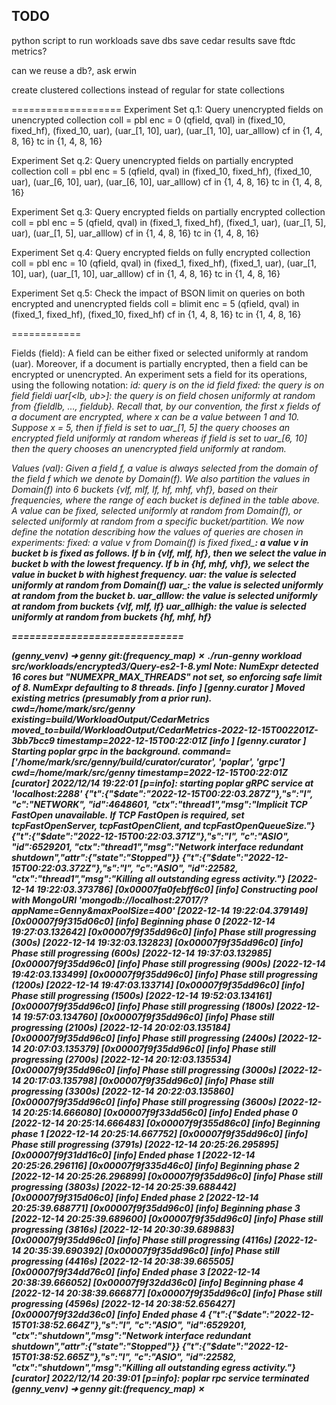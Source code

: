 TODO
----

python script to run workloads
save dbs
save cedar results
save ftdc metrics?

can we reuse a db?, ask erwin

create clustered collections instead of regular for state collections

===================
Experiment Set q.1: Query unencrypted fields on unencrypted collection
coll = pbl
enc = 0
(qfield, qval) in
(fixed_10, fixed_hf),
(fixed_10, uar),
(uar_[1, 10], uar),
(uar_[1, 10], uar_alllow)
cf in {1, 4, 8, 16}
tc in {1, 4, 8, 16}

Experiment Set q.2: Query unencrypted fields on partially encrypted collection
coll = pbl
enc = 5
(qfield, qval) in
(fixed_10, fixed_hf),
(fixed_10, uar),
(uar_[6, 10], uar),
(uar_[6, 10], uar_alllow)
cf in {1, 4, 8, 16}
tc in {1, 4, 8, 16}

Experiment Set q.3: Query encrypted fields on partially encrypted collection
coll = pbl
enc = 5
(qfield, qval) in
(fixed_1, fixed_hf),
(fixed_1, uar),
(uar_[1, 5], uar),
(uar_[1, 5], uar_alllow)
cf in {1, 4, 8, 16}
tc in {1, 4, 8, 16}

Experiment Set q.4: Query encrypted fields on fully encrypted collection
coll = pbl
enc = 10
(qfield, qval) in
(fixed_1, fixed_hf),
(fixed_1, uar),
(uar_[1, 10], uar),
(uar_[1, 10], uar_alllow)
cf in {1, 4, 8, 16}
tc in {1, 4, 8, 16}

Experiment Set q.5: Check the impact of BSON limit on queries on both encrypted and unencrypted fields
coll = blimit
enc = 5
(qfield, qval) in
(fixed_1, fixed_hf),
(fixed_10, fixed_hf)
cf in {1, 4, 8, 16}
tc in {1, 4, 8, 16}

============

Fields (field):
A field can be either fixed or selected uniformly at random (uar). Moreover, if a document  is partially encrypted, then a field can be encrypted or unencrypted. An experiment sets a field for its operations, using the following notation:
_id: query is on the _id field
fixed_<i>: the query is on field fieldi
uar_[<lb, ub>]: the query is on field chosen uniformly at random from {fieldlb, …, fieldub}. Recall that, by our convention, the first x fields of a document are encrypted, where x can be a value between 1 and 10. Suppose x = 5, then if field is set to  uar_[1, 5] the query chooses an encrypted field uniformly at random whereas if field is set to uar_[6, 10] then the query chooses an unencrypted field uniformly at random.

Values (val):
Given a field f, a value is always selected from the domain of the field f which we denote by Domain(f).  We also partition the values in Domain(f) into 6 buckets {vlf, mlf, lf, hf, mhf, vhf}, based on their frequencies, where the range of each bucket is defined in the table above. A value can be fixed, selected uniformly at random from Domain(f), or selected uniformly at random from a specific bucket/partition.  We now define the notation describing how the values of queries are chosen in experiments:
fixed: a value v from Domain(f) is fixed
fixed_<b>: a value v in bucket b is fixed as follows. If b in {vlf, mlf, hf}, then we select the value in bucket b with the lowest frequency. If b in {hf, mhf, vhf}, we select the value in bucket b with highest frequency.
uar: the value is selected uniformly at random from Domain(f)
uar_<b>: the value is selected uniformly at random from the bucket b.
uar_alllow: the value is selected uniformly at random from buckets {vlf, mlf, lf}
uar_allhigh: the value is selected uniformly at random from buckets {hf, mhf, hf}








=============================


(genny_venv) ➜  genny git:(frequency_map) ✗ ./run-genny workload src/workloads/encrypted3/Query-es2-1-8.yml
Note: NumExpr detected 16 cores but "NUMEXPR_MAX_THREADS" not set, so enforcing safe limit of 8.
NumExpr defaulting to 8 threads.
[info ] [genny.curator       ] Moved existing metrics (presumably from a prior run). cwd=/home/mark/src/genny existing=build/WorkloadOutput/CedarMetrics moved_to=build/WorkloadOutput/CedarMetrics-2022-12-15T002201Z-3bb7bcc9 timestamp=2022-12-15T00:22:01Z
[info ] [genny.curator       ] Starting poplar grpc in the background. command=['/home/mark/src/genny/build/curator/curator', 'poplar', 'grpc'] cwd=/home/mark/src/genny timestamp=2022-12-15T00:22:01Z
[curator] 2022/12/14 19:22:01 [p=info]: starting poplar gRPC service at 'localhost:2288'
{"t":{"$date":"2022-12-15T00:22:03.287Z"},"s":"I",  "c":"NETWORK",  "id":4648601, "ctx":"thread1","msg":"Implicit TCP FastOpen unavailable. If TCP FastOpen is required, set tcpFastOpenServer, tcpFastOpenClient, and tcpFastOpenQueueSize."}
{"t":{"$date":"2022-12-15T00:22:03.371Z"},"s":"I",  "c":"ASIO",     "id":6529201, "ctx":"thread1","msg":"Network interface redundant shutdown","attr":{"state":"Stopped"}}
{"t":{"$date":"2022-12-15T00:22:03.372Z"},"s":"I",  "c":"ASIO",     "id":22582,   "ctx":"thread1","msg":"Killing all outstanding egress activity."}
[2022-12-14 19:22:03.373786] [0x00007fa0febff6c0] [info]    Constructing pool with MongoURI 'mongodb://localhost:27017/?appName=Genny&maxPoolSize=400'
[2022-12-14 19:22:04.379149] [0x00007f9f315d06c0] [info]    Beginning phase 0
[2022-12-14 19:27:03.132642] [0x00007f9f35dd96c0] [info]    Phase still progressing (300s)
[2022-12-14 19:32:03.132823] [0x00007f9f35dd96c0] [info]    Phase still progressing (600s)
[2022-12-14 19:37:03.132985] [0x00007f9f35dd96c0] [info]    Phase still progressing (900s)
[2022-12-14 19:42:03.133499] [0x00007f9f35dd96c0] [info]    Phase still progressing (1200s)
[2022-12-14 19:47:03.133714] [0x00007f9f35dd96c0] [info]    Phase still progressing (1500s)
[2022-12-14 19:52:03.134161] [0x00007f9f35dd96c0] [info]    Phase still progressing (1800s)
[2022-12-14 19:57:03.134760] [0x00007f9f35dd96c0] [info]    Phase still progressing (2100s)
[2022-12-14 20:02:03.135184] [0x00007f9f35dd96c0] [info]    Phase still progressing (2400s)
[2022-12-14 20:07:03.135379] [0x00007f9f35dd96c0] [info]    Phase still progressing (2700s)
[2022-12-14 20:12:03.135534] [0x00007f9f35dd96c0] [info]    Phase still progressing (3000s)
[2022-12-14 20:17:03.135798] [0x00007f9f35dd96c0] [info]    Phase still progressing (3300s)
[2022-12-14 20:22:03.135860] [0x00007f9f35dd96c0] [info]    Phase still progressing (3600s)
[2022-12-14 20:25:14.666080] [0x00007f9f33dd56c0] [info]    Ended phase 0
[2022-12-14 20:25:14.666483] [0x00007f9f355d86c0] [info]    Beginning phase 1
[2022-12-14 20:25:14.667752] [0x00007f9f35dd96c0] [info]    Phase still progressing (3791s)
[2022-12-14 20:25:26.295895] [0x00007f9f31dd16c0] [info]    Ended phase 1
[2022-12-14 20:25:26.296116] [0x00007f9f335d46c0] [info]    Beginning phase 2
[2022-12-14 20:25:26.296899] [0x00007f9f35dd96c0] [info]    Phase still progressing (3803s)
[2022-12-14 20:25:39.688442] [0x00007f9f315d06c0] [info]    Ended phase 2
[2022-12-14 20:25:39.688771] [0x00007f9f35dd96c0] [info]    Beginning phase 3
[2022-12-14 20:25:39.689600] [0x00007f9f35dd96c0] [info]    Phase still progressing (3816s)
[2022-12-14 20:30:39.689883] [0x00007f9f35dd96c0] [info]    Phase still progressing (4116s)
[2022-12-14 20:35:39.690392] [0x00007f9f35dd96c0] [info]    Phase still progressing (4416s)
[2022-12-14 20:38:39.665505] [0x00007f9f34dd76c0] [info]    Ended phase 3
[2022-12-14 20:38:39.666052] [0x00007f9f32dd36c0] [info]    Beginning phase 4
[2022-12-14 20:38:39.666877] [0x00007f9f35dd96c0] [info]    Phase still progressing (4596s)
[2022-12-14 20:38:52.656427] [0x00007f9f32dd36c0] [info]    Ended phase 4
{"t":{"$date":"2022-12-15T01:38:52.664Z"},"s":"I",  "c":"ASIO",     "id":6529201, "ctx":"shutdown","msg":"Network interface redundant shutdown","attr":{"state":"Stopped"}}
{"t":{"$date":"2022-12-15T01:38:52.665Z"},"s":"I",  "c":"ASIO",     "id":22582,   "ctx":"shutdown","msg":"Killing all outstanding egress activity."}
[curator] 2022/12/14 20:39:01 [p=info]: poplar rpc service terminated
(genny_venv) ➜  genny git:(frequency_map) ✗